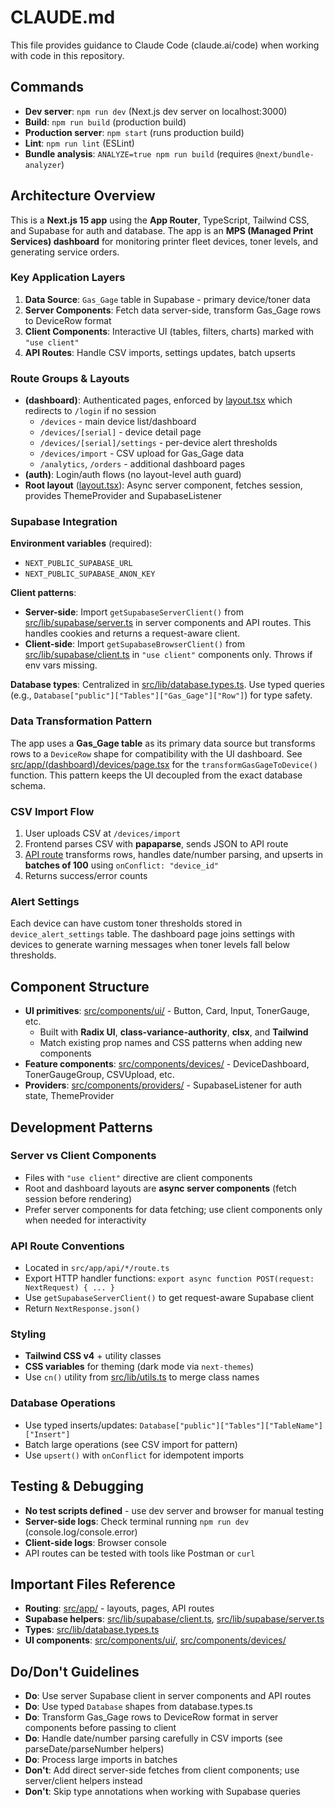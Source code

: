# CLAUDE.md

This file provides guidance to Claude Code (claude.ai/code) when working with code in this repository.

## Commands

- **Dev server**: `npm run dev` (Next.js dev server on localhost:3000)
- **Build**: `npm run build` (production build)
- **Production server**: `npm start` (runs production build)
- **Lint**: `npm run lint` (ESLint)
- **Bundle analysis**: `ANALYZE=true npm run build` (requires `@next/bundle-analyzer`)

## Architecture Overview

This is a **Next.js 15 app** using the **App Router**, TypeScript, Tailwind CSS, and Supabase for auth and database. The app is an **MPS (Managed Print Services) dashboard** for monitoring printer fleet devices, toner levels, and generating service orders.

### Key Application Layers

1. **Data Source**: `Gas_Gage` table in Supabase - primary device/toner data
2. **Server Components**: Fetch data server-side, transform Gas_Gage rows to DeviceRow format
3. **Client Components**: Interactive UI (tables, filters, charts) marked with `"use client"`
4. **API Routes**: Handle CSV imports, settings updates, batch upserts

### Route Groups & Layouts

- **(dashboard)**: Authenticated pages, enforced by [layout.tsx](<src/app/(dashboard)/layout.tsx>) which redirects to `/login` if no session
  - `/devices` - main device list/dashboard
  - `/devices/[serial]` - device detail page
  - `/devices/[serial]/settings` - per-device alert thresholds
  - `/devices/import` - CSV upload for Gas_Gage data
  - `/analytics`, `/orders` - additional dashboard pages
- **(auth)**: Login/auth flows (no layout-level auth guard)
- **Root layout** ([layout.tsx](src/app/layout.tsx)): Async server component, fetches session, provides ThemeProvider and SupabaseListener

### Supabase Integration

**Environment variables** (required):

- `NEXT_PUBLIC_SUPABASE_URL`
- `NEXT_PUBLIC_SUPABASE_ANON_KEY`

**Client patterns**:

- **Server-side**: Import `getSupabaseServerClient()` from [src/lib/supabase/server.ts](src/lib/supabase/server.ts) in server components and API routes. This handles cookies and returns a request-aware client.
- **Client-side**: Import `getSupabaseBrowserClient()` from [src/lib/supabase/client.ts](src/lib/supabase/client.ts) in `"use client"` components only. Throws if env vars missing.

**Database types**: Centralized in [src/lib/database.types.ts](src/lib/database.types.ts). Use typed queries (e.g., `Database["public"]["Tables"]["Gas_Gage"]["Row"]`) for type safety.

### Data Transformation Pattern

The app uses a **Gas_Gage table** as its primary data source but transforms rows to a `DeviceRow` shape for compatibility with the UI dashboard. See [src/app/(dashboard)/devices/page.tsx](<src/app/(dashboard)/devices/page.tsx>) for the `transformGasGageToDevice()` function. This pattern keeps the UI decoupled from the exact database schema.

### CSV Import Flow

1. User uploads CSV at `/devices/import`
2. Frontend parses CSV with **papaparse**, sends JSON to API route
3. [API route](src/app/api/gas-gage/import/route.ts) transforms rows, handles date/number parsing, and upserts in **batches of 100** using `onConflict: "device_id"`
4. Returns success/error counts

### Alert Settings

Each device can have custom toner thresholds stored in `device_alert_settings` table. The dashboard page joins settings with devices to generate warning messages when toner levels fall below thresholds.

## Component Structure

- **UI primitives**: [src/components/ui/](src/components/ui/) - Button, Card, Input, TonerGauge, etc.
  - Built with **Radix UI**, **class-variance-authority**, **clsx**, and **Tailwind**
  - Match existing prop names and CSS patterns when adding new components
- **Feature components**: [src/components/devices/](src/components/devices/) - DeviceDashboard, TonerGaugeGroup, CSVUpload, etc.
- **Providers**: [src/components/providers/](src/components/providers/) - SupabaseListener for auth state, ThemeProvider

## Development Patterns

### Server vs Client Components

- Files with `"use client"` directive are client components
- Root and dashboard layouts are **async server components** (fetch session before rendering)
- Prefer server components for data fetching; use client components only when needed for interactivity

### API Route Conventions

- Located in `src/app/api/*/route.ts`
- Export HTTP handler functions: `export async function POST(request: NextRequest) { ... }`
- Use `getSupabaseServerClient()` to get request-aware Supabase client
- Return `NextResponse.json()`

### Styling

- **Tailwind CSS v4** + utility classes
- **CSS variables** for theming (dark mode via `next-themes`)
- Use `cn()` utility from [src/lib/utils.ts](src/lib/utils.ts) to merge class names

### Database Operations

- Use typed inserts/updates: `Database["public"]["Tables"]["TableName"]["Insert"]`
- Batch large operations (see CSV import for pattern)
- Use `upsert()` with `onConflict` for idempotent imports

## Testing & Debugging

- **No test scripts defined** - use dev server and browser for manual testing
- **Server-side logs**: Check terminal running `npm run dev` (console.log/console.error)
- **Client-side logs**: Browser console
- API routes can be tested with tools like Postman or `curl`

## Important Files Reference

- **Routing**: [src/app/](src/app/) - layouts, pages, API routes
- **Supabase helpers**: [src/lib/supabase/client.ts](src/lib/supabase/client.ts), [src/lib/supabase/server.ts](src/lib/supabase/server.ts)
- **Types**: [src/lib/database.types.ts](src/lib/database.types.ts)
- **UI components**: [src/components/ui/](src/components/ui/), [src/components/devices/](src/components/devices/)

## Do/Don't Guidelines

- **Do**: Use server Supabase client in server components and API routes
- **Do**: Use typed `Database` shapes from database.types.ts
- **Do**: Transform Gas_Gage rows to DeviceRow format in server components before passing to client
- **Do**: Handle date/number parsing carefully in CSV imports (see parseDate/parseNumber helpers)
- **Do**: Process large imports in batches
- **Don't**: Add direct server-side fetches from client components; use server/client helpers instead
- **Don't**: Skip type annotations when working with Supabase queries
